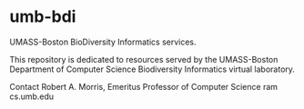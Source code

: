 umb-bdi
=======

UMASS-Boston BioDiversity Informatics services.

This repository is dedicated to resources served by the UMASS-Boston Department of Computer Science Biodiversity Informatics virtual laboratory.

Contact Robert A. Morris, Emeritus Professor of Computer Science ram cs.umb.edu
